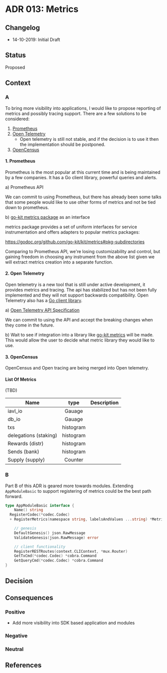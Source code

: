# ADR 013: Metrics

## Changelog

- 14-10-2019: Initial Draft

## Status

Proposed

## Context

### A

To bring more visibility into applications, I would like to propose reporting of metrics and possibly tracing support. There are a few solutions to be considered:

1. [Prometheus](https://prometheus.io/docs/introduction/overview/)
2. [Open Telemetry](https://opentelemetry.io/)
   - Open telemetry is still not stable, and if the decision is to use it then the implementation should be postponed.
3. [OpenCensus](https://opencensus.io/)

#### 1. Prometheus

Prometheus is the most popular at this current time and is being maintained by a few companies. It has a Go client library, powerful queries and alerts.

a) Prometheus API

We can commit to using Prometheus, but there has already been some talks that some people would like to use other forms of metrics and not be tied down to prometheus.

b) [go-kit metrics package](https://godoc.org/github.com/go-kit/kit/metrics#pkg-subdirectories) as an interface

metrics package provides a set of uniform interfaces for service instrumentation and offers adapters to popular metrics packages:

https://godoc.org/github.com/go-kit/kit/metrics#pkg-subdirectories

Comparing to Prometheus API, we're losing customizability and control, but gaining freedom in choosing any instrument from the above list given we will extract metrics creation into a separate function.

#### 2. Open Telemetry

Open telemetry is a new tool that is still under active development, it provides metrics and tracing. The api has stabilized but has not been fully implemented and they will not support backwards compatibility. Open Telemetry also has a [Go client library](https://github.com/open-telemetry/opentelemetry-go).

a) [Open Telemetry API Specification](https://github.com/open-telemetry/opentelemetry-specification#table-of-contents)

We can commit to using the API and accept the breaking changes when they come in the future.

b) Wait to see if integration into a library like [go-kit metrics](https://godoc.org/github.com/go-kit/kit/metrics#pkg-subdirectories) will be made. This would allow the user to decide what metric library they would like to use.

#### 3. OpenCensus

OpenCensus and Open tracing are being merged into Open telemetry.

#### List Of Metrics

(TBD)

| Name                  |   type    | Description |
| --------------------- | :-------: | ----------: |
| iavl_io               |  Gauage   |             |
| db_io                 |  Gauage   |             |
| txs                   | histogram |             |
| delegations (staking) | histogram |             |
| Rewards (distr)       | histogram |             |
| Sends (bank)          | histogram |             |
| Supply (supply)       |  Counter  |             |

### B

Part B of this ADR is geared more towards modules. Extending `AppModuleBasic` to support registering of metrics could be the best path forward.

```go
type AppModuleBasic interface {
	Name() string
  RegisterCodec(*codec.Codec)
  + RegisterMetrics(namespace string, labelsAndValues ...string) *Metrics +

	// genesis
	DefaultGenesis() json.RawMessage
	ValidateGenesis(json.RawMessage) error

	// client functionality
	RegisterRESTRoutes(context.CLIContext, *mux.Router)
	GetTxCmd(*codec.Codec) *cobra.Command
	GetQueryCmd(*codec.Codec) *cobra.Command
}

```

## Decision

## Consequences

### Positive

- Add more visibility into SDK based application and modules

### Negative

### Neutral

## References
